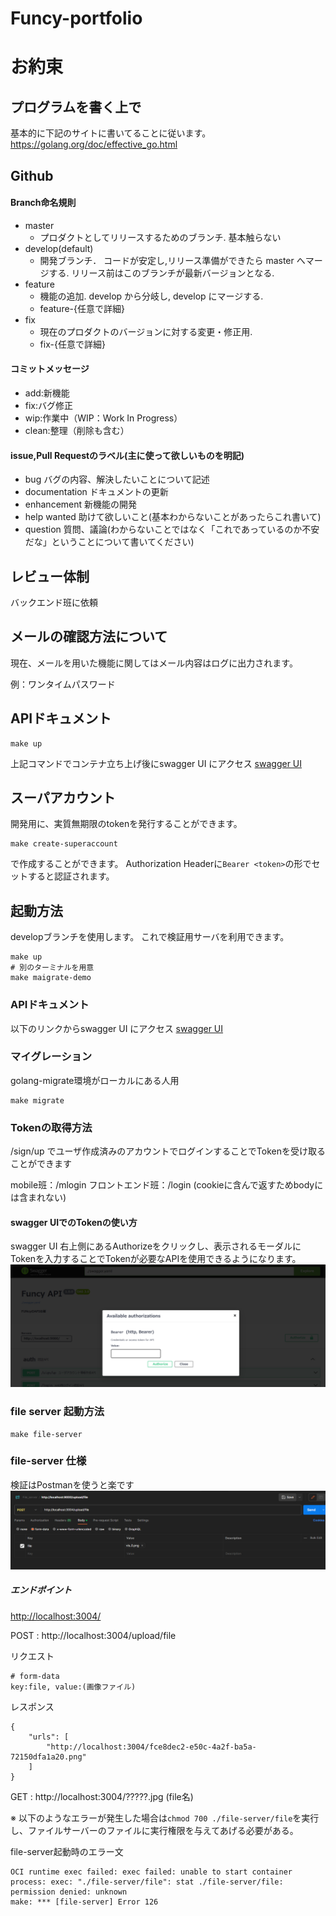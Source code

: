 # Funcy-portfolio
# お約束

## プログラムを書く上で
基本的に下記のサイトに書いてることに従います。
https://golang.org/doc/effective_go.html

## Github
#### Branch命名規則
- master
    - プロダクトとしてリリースするためのブランチ. 基本触らない
- develop(default)
    - 開発ブランチ． コードが安定し,リリース準備ができたら master へマージする. リリース前はこのブランチが最新バージョンとなる.
- feature
    - 機能の追加. develop から分岐し, develop にマージする.
    - feature-{任意で詳細}
- fix
    - 現在のプロダクトのバージョンに対する変更・修正用.
    - fix-{任意で詳細}
#### コミットメッセージ
- add:新機能
- fix:バグ修正
- wip:作業中（WIP：Work In Progress）
- clean:整理（削除も含む）

#### issue,Pull Requestのラベル(主に使って欲しいものを明記)
- bug バグの内容、解決したいことについて記述
- documentation ドキュメントの更新
- enhancement 新機能の開発
- help wanted 助けて欲しいこと(基本わからないことがあったらこれ書いて)
- question 質問、議論(わからないことではなく「これであっているのか不安だな」ということについて書いてください)
## レビュー体制
バックエンド班に依頼

## メールの確認方法について
現在、メールを用いた機能に関してはメール内容はログに出力されます。

例：ワンタイムパスワード

## APIドキュメント
```
make up
```
上記コマンドでコンテナ立ち上げ後にswagger UI にアクセス
[swagger UI](http://localhost:8002/)

## スーパアカウント
開発用に、実質無期限のtokenを発行することができます。
```
make create-superaccount
```
で作成することができます。
Authorization Headerに`Bearer <token>`の形でセットすると認証されます。

## 起動方法
developブランチを使用します。
これで検証用サーバを利用できます。
```
make up
# 別のターミナルを用意
make maigrate-demo
```

### APIドキュメント
以下のリンクからswagger UI にアクセス
[swagger UI](http://localhost:8002/)


### マイグレーション
golang-migrate環境がローカルにある人用
```
make migrate
```

### Tokenの取得方法
/sign/up でユーザ作成済みのアカウントでログインすることでTokenを受け取ることができます

mobile班：/mlogin
フロントエンド班：/login (cookieに含んで返すためbodyには含まれない)

#### swagger UIでのTokenの使い方
swagger UI 右上側にあるAuthorizeをクリックし、表示されるモーダルにTokenを入力することでTokenが必要なAPIを使用できるようになります。
![img.png](image/swagger_auth.png)

### file server 起動方法
```
make file-server
```

### file-server 仕様
検証はPostmanを使うと楽です
![img.png](image/postman_file_server.png)

##### エンドポイント
[http://localhost:3004/](http://localhost:3004/)

POST : http://localhost:3004/upload/file

リクエスト
```
# form-data
key:file, value:(画像ファイル)
```
レスポンス
```
{
    "urls": [
        "http://localhost:3004/fce8dec2-e50c-4a2f-ba5a-72150dfa1a20.png"
    ]
}
```

GET : http://localhost:3004/?????.jpg (file名)

※ 以下のようなエラーが発生した場合は`chmod 700 ./file-server/file`を実行し、ファイルサーバーのファイルに実行権限を与えてあげる必要がある。


file-server起動時のエラー文
```
OCI runtime exec failed: exec failed: unable to start container process: exec: "./file-server/file": stat ./file-server/file: permission denied: unknown
make: *** [file-server] Error 126
```
